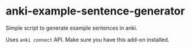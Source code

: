 # anki-example-sentence-generator

Simple script to generate example sentences in anki.

Uses `anki connect` API. Make sure you have this add-on installed.